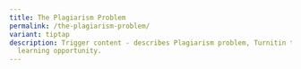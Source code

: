 ```yaml
---
title: The Plagiarism Problem
permalink: /the-plagiarism-problem/
variant: tiptap
description: Trigger content - describes Plagiarism problem, Turnitin tool, and
  learning opportunity.
---
```

